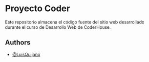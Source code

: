 
# Proyecto Coder

Este repositorio almacena el código fuente del sitio web desarrollado durante el curso de Desarrollo Web de CoderHouse.


## Authors

- [@LuisQuijano](https://www.github.com/LuisHQG)
